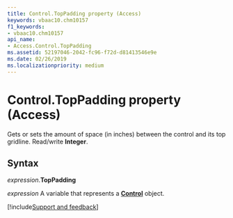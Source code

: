 ```yaml
---
title: Control.TopPadding property (Access)
keywords: vbaac10.chm10157
f1_keywords:
- vbaac10.chm10157
api_name:
- Access.Control.TopPadding
ms.assetid: 52197046-2042-fc96-f72d-d81413546e9e
ms.date: 02/26/2019
ms.localizationpriority: medium
---
```



# Control.TopPadding property (Access)

Gets or sets the amount of space (in inches) between the control and its top gridline. Read/write **Integer**.


## Syntax

_expression_.**TopPadding**

_expression_ A variable that represents a **[Control](Access.Control.md)** object.




[!include[Support and feedback](~/includes/feedback-boilerplate.md)]